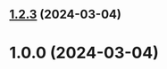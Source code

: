 ## [1.2.3](https://github.com/smahmudov/git-extended/compare/1.0.0...1.2.3) (2024-03-04)



# 1.0.0 (2024-03-04)



